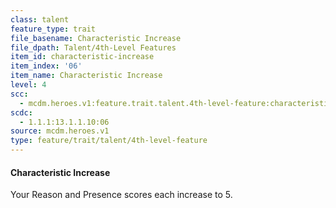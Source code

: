 ```yaml
---
class: talent
feature_type: trait
file_basename: Characteristic Increase
file_dpath: Talent/4th-Level Features
item_id: characteristic-increase
item_index: '06'
item_name: Characteristic Increase
level: 4
scc:
  - mcdm.heroes.v1:feature.trait.talent.4th-level-feature:characteristic-increase
scdc:
  - 1.1.1:13.1.1.10:06
source: mcdm.heroes.v1
type: feature/trait/talent/4th-level-feature
---
```


#### Characteristic Increase

Your Reason and Presence scores each increase to 5.
